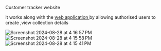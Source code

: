Customer tracker website

it works along with the  [web application ](https://github.com/VinuZach/EmployeeTracker) by allowing authorised users to create ,view collection details 

![Screenshot 2024-08-28 at 4 16 57 PM](https://github.com/user-attachments/assets/d0c2f89c-7701-4641-af6d-61298941377c)
![Screenshot 2024-08-28 at 4 15 58 PM](https://github.com/user-attachments/assets/ae8ee4f7-fa10-4f48-aa2d-6e2ee92d7432)
![Screenshot 2024-08-28 at 4 15 41 PM](https://github.com/user-attachments/assets/76e2fd6f-edf3-4c92-8660-a37200f4df6a)
